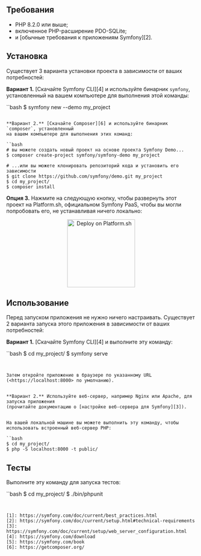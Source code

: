 Требования
------------

  * PHP 8.2.0 или выше;
  * включенное PHP-расширение PDO-SQLite;
  * и [обычные требования к приложениям Symfony][2].

Установка
------------

Существует 3 варианта установки проекта в зависимости от ваших потребностей:

**Вариант 1.** [Скачайте Symfony CLI][4] и используйте бинарник `symfony`, установленный
на вашем компьютере для выполнения этой команды:

``bash
$ symfony new --demo my_project
```

**Вариант 2.** [Скачайте Composer][6] и используйте бинарник `composer`, установленный
на вашем компьютере для выполнения этих команд:

``bash
# вы можете создать новый проект на основе проекта Symfony Demo...
$ composer create-project symfony/symfony-demo my_project

# ...или вы можете клонировать репозиторий кода и установить его зависимости
$ git clone https://github.com/symfony/demo.git my_project
$ cd my_project/
$ composer install
```

**Опция 3.** Нажмите на следующую кнопку, чтобы развернуть этот проект на Platform.sh,
официальном Symfony PaaS, чтобы вы могли попробовать его, не устанавливая ничего локально:

<p align="center">
<a href="https://console.platform.sh/projects/create-project?template=https://raw.githubusercontent.com/symfonycorp/platformsh-symfony-template-metadata/main/symfony-demo.template.yaml&utm_content=symfonycorp&utm_source=github&utm_medium=button&utm_campaign=deploy_on_platform"><img src="https://platform.sh/images/deploy/lg-blue.svg" alt="Deploy on Platform.sh" width="180px" /></a>
</p>


Использование
-----




Перед запуском приложения не нужно ничего настраивать. Существует
2 варианта запуска этого приложения в зависимости от ваших потребностей:


**Вариант 1.** [Скачайте Symfony CLI][4] и выполните эту команду:


``bash
$ cd my_project/
$ symfony serve
```


Затем откройте приложение в браузере по указанному URL (<https://localhost:8000> по умолчанию).


**Вариант 2.** Используйте веб-сервер, например Nginx или Apache, для запуска приложения
(прочитайте документацию о [настройке веб-сервера для Symfony][3]).


На вашей локальной машине вы можете выполнить эту команду, чтобы использовать встроенный веб-сервер PHP:

``bash
$ cd my_project/
$ php -S localhost:8000 -t public/
```


Тесты
-----

Выполните эту команду для запуска тестов:

``bash
$ cd my_project/
$ ./bin/phpunit
```


[1]: https://symfony.com/doc/current/best_practices.html
[2]: https://symfony.com/doc/current/setup.html#technical-requirements
[3]: https://symfony.com/doc/current/setup/web_server_configuration.html
[4]: https://symfony.com/download
[5]: https://symfony.com/book
[6]: https://getcomposer.org/
